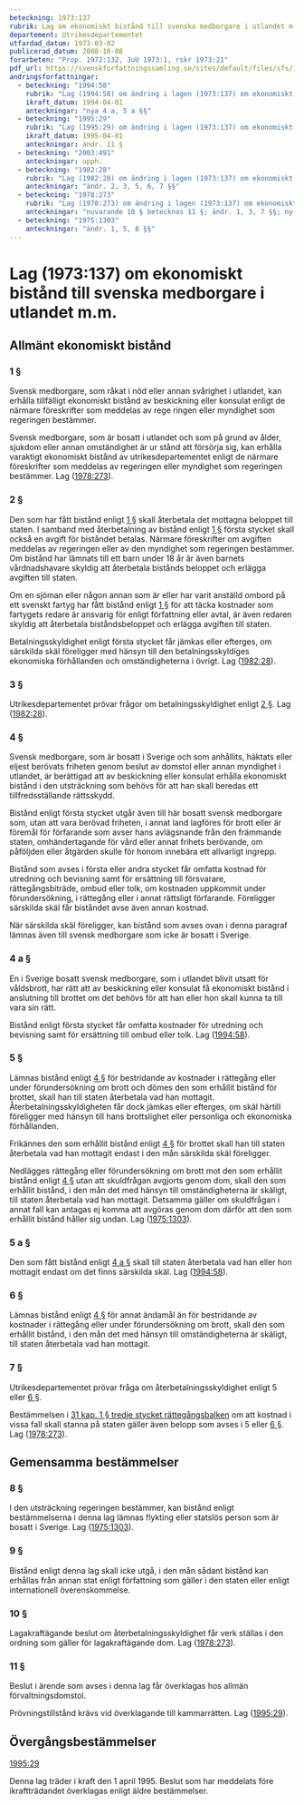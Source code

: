 ```yaml
---
beteckning: 1973:137
rubrik: Lag om ekonomiskt bistånd till svenska medborgare i utlandet m.m.
departement: Utrikesdepartementet
utfardad_datum: 1973-03-02
publicerad_datum: 2008-10-08
forarbeten: "Prop. 1972:132, JuU 1973:1, rskr 1973:21"
pdf_url: https://svenskforfattningssamling.se/sites/default/files/sfs/1973-03/SFS1973-137.pdf
andringsforfattningar:
  - beteckning: "1994:58"
    rubrik: "Lag (1994:58) om ändring i lagen (1973:137) om ekonomiskt bistånd till svenska medborgare i utlandet m.m."
    ikraft_datum: 1994-04-01
    anteckningar: "nya 4 a, 5 a §§"
  - beteckning: "1995:29"
    rubrik: "Lag (1995:29) om ändring i lagen (1973:137) om ekonomiskt bistånd till svenska medborgare i utlandet m.m."
    ikraft_datum: 1995-04-01
    anteckningar: ändr. 11 §
  - beteckning: "2003:491"
    anteckningar: upph.
  - beteckning: "1982:28"
    rubrik: "Lag (1982:28) om ändring i lagen (1973:137) om ekonomiskt bistånd till svenska medborgare i utlandet m.m."
    anteckningar: "ändr. 2, 3, 5, 6, 7 §§"
  - beteckning: "1978:273"
    rubrik: "Lag (1978:273) om ändring i lagen (1973:137) om ekonomiskt bistånd till svenska medborgare i utlandet m.m."
    anteckningar: "nuvarande 10 § betecknas 11 §; ändr. 1, 3, 7 §§; ny 10 §"
  - beteckning: "1975:1303"
    anteckningar: "ändr. 1, 5, 8 §§"
---
```


# Lag (1973:137) om ekonomiskt bistånd till svenska medborgare i utlandet m.m.

## Allmänt ekonomiskt bistånd

### 1 §

Svensk medborgare, som råkat i nöd eller annan  svårighet i utlandet, kan erhålla tillfälligt ekonomiskt bistånd av beskickning eller konsulat enligt de närmare föreskrifter som meddelas av rege ringen eller myndighet som regeringen bestämmer.

Svensk medborgare, som är bosatt i utlandet och som  på grund av ålder, sjukdom eller annan omständighet är ur stånd att försörja sig, kan erhålla varaktigt ekonomiskt bistånd av utrikesdepartementet enligt de närmare föreskrifter som meddelas av regeringen eller myndighet som regeringen bestämmer. Lag ([1978:273](https://selex.se/eli/sfs/1978/273)).

### 2 §

Den som har fått bistånd enligt [1 §](#1) skall återbetala det mottagna beloppet till staten. I samband med återbetalning av bistånd enligt [1 §](#1) första stycket skall också en avgift för biståndet betalas. Närmare föreskrifter om avgiften meddelas av regeringen eller av den myndighet som regeringen bestämmer. Om bistånd har lämnats till ett barn under 18 år är även barnets vårdnadshavare skyldig att återbetala bistånds beloppet och erlägga avgiften till staten.

Om en sjöman eller någon annan som är eller har varit anställd ombord på ett svenskt fartyg har fått bistånd enligt [1 §](#1) för att täcka kostnader som fartygets redare är ansvarig för enligt författning eller avtal, är även redaren skyldig att återbetala biståndsbeloppet och erlägga avgiften till staten.

Betalningsskyldighet enligt första stycket får jämkas eller efterges, om särskilda skäl föreligger med hänsyn till den betalningsskyldiges ekonomiska förhållanden och omständigheterna i övrigt. Lag ([1982:28](https://selex.se/eli/sfs/1982/28)).

### 3 §

Utrikesdepartementet prövar frågor om betalningsskyldighet enligt [2 §](#2). Lag ([1982:28](https://selex.se/eli/sfs/1982/28)).

### 4 §

Svensk medborgare, som är bosatt i Sverige och som anhållits, häktats eller eljest berövats friheten genom beslut av domstol eller annan myndighet i utlandet, är berättigad att av beskickning eller konsulat erhålla ekonomiskt bistånd i den utsträckning som behövs för att han skall beredas ett tillfredsställande rättsskydd.

Bistånd enligt första stycket utgår även till här bosatt svensk medborgare som, utan att vara berövad friheten, i annat land lagföres för brott eller är föremål för förfarande som avser hans avlägsnande från den främmande staten, omhändertagande för vård eller annat frihets berövande, om påföljden eller åtgärden skulle för honom innebära ett allvarligt ingrepp.

Bistånd som avses i första eller andra stycket får omfatta kostnad för utredning och bevisning samt för ersättning till försvarare, rättegångsbiträde, ombud eller tolk, om kostnaden uppkommit under förundersökning, i rättegång eller i annat rättsligt förfarande. Föreligger särskilda skäl får biståndet avse även annan kostnad.

När särskilda skäl föreligger, kan bistånd som avses ovan i denna paragraf lämnas även till svensk medborgare som icke är bosatt i Sverige.

### 4 a §

En i Sverige bosatt svensk medborgare, som i utlandet blivit utsatt för våldsbrott, har rätt att av beskickning eller konsulat få ekonomiskt bistånd i anslutning till brottet om det behövs för att han eller hon skall kunna ta till vara sin rätt.

Bistånd enligt första stycket får omfatta kostnader för utredning och bevisning samt för ersättning till ombud eller tolk. Lag ([1994:58](https://selex.se/eli/sfs/1994/58)).

### 5 §

Lämnas bistånd enligt [4 §](#4) för bestridande av kostnader i rättegång eller under förundersökning om brott och dömes den som erhållit bistånd för brottet, skall han till staten återbetala vad han mottagit. Återbetalningsskyldigheten får dock jämkas eller efterges, om skäl härtill föreligger med hänsyn till hans brottslighet eller personliga och ekonomiska förhållanden.

Frikännes den som erhållit bistånd enligt [4 §](#4) för brottet skall han till staten återbetala vad han mottagit endast i den mån särskilda skäl föreligger.

Nedlägges rättegång eller förundersökning om brott mot den som erhållit bistånd enligt [4 §](#4) utan att skuldfrågan avgjorts genom dom, skall den som erhållit bistånd, i den mån det med hänsyn till omständigheterna är skäligt, till staten återbetala vad han mottagit. Detsamma gäller om skuldfrågan i annat fall kan antagas ej komma att avgöras genom dom därför att den som erhållit bistånd håller sig undan. Lag ([1975:1303](https://selex.se/eli/sfs/1975/1303)).

### 5 a §

Den som fått bistånd enligt [4 a §](#4a) skall till staten återbetala vad han eller hon mottagit endast om det finns särskilda skäl. Lag ([1994:58](https://selex.se/eli/sfs/1994/58)).

### 6 §

Lämnas bistånd enligt [4 §](#4) för annat ändamål än för bestridande av kostnader i rättegång eller under förundersökning om brott, skall den som erhållit bistånd, i den mån det med hänsyn till omständigheterna är skäligt, till staten återbetala vad han mottagit.

### 7 §

Utrikesdepartementet prövar fråga om återbetalningsskyldighet enligt 5 eller [6 §](#6).

Bestämmelsen i [31 kap. 1 § tredje stycket rättegångsbalken](https://selex.se/eli/sfs/1942/740#kap31.1) om att kostnad i vissa fall skall stanna på  staten gäller även belopp som avses i 5 eller [6 §](#6). Lag ([1978:273](https://selex.se/eli/sfs/1978/273)).

## Gemensamma bestämmelser

### 8 §

I den utsträckning regeringen bestämmer, kan bistånd enligt bestämmelserna i denna lag lämnas flykting eller statslös person som är bosatt i Sverige. Lag ([1975:1303](https://selex.se/eli/sfs/1975/1303)).

### 9 §

Bistånd enligt denna lag skall icke utgå, i den mån sådant bistånd kan erhållas från annan stat enligt författning som gäller i den staten eller enligt internationell överenskommelse.

### 10 §

Lagakraftägande beslut om återbetalningsskyldighet får verk ställas i den ordning som gäller för lagakraftägande dom. Lag ([1978:273](https://selex.se/eli/sfs/1978/273)).

### 11 §

Beslut i ärende som avses i denna lag får överklagas hos allmän förvaltningsdomstol.

Prövningstillstånd krävs vid överklagande till kammarrätten. Lag ([1995:29](https://selex.se/eli/sfs/1995/29)).

## Övergångsbestämmelser

[1995:29](https://selex.se/eli/sfs/1995/29)

Denna lag träder i kraft den 1 april 1995. Beslut som har meddelats före ikraftträdandet överklagas enligt äldre bestämmelser.